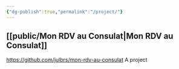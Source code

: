 ```yaml
---
{"dg-publish":true,"permalink":"/project/"}
---
```



## [[public/Mon RDV au Consulat\|Mon RDV au Consulat]]

https://github.com/julbrs/mon-rdv-au-consulat
A project 